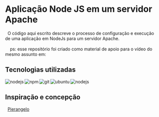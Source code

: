 # Aplicação Node JS em um servidor Apache
  
  &nbsp; O código aqui escrito descreve o processo de configuração e execução de uma aplicação em NodeJs para um servidor Apache. 
  <br>
   <br>
  &nbsp; &nbsp; ps: esse repositório foi criado como material de apoio para o vídeo do mesmo assunto em: 
## Tecnologias utilizadas

<img align="left" alt="nodejs" src="https://img.shields.io/badge/node.js%20-%2343853D.svg?&style=for-the-badge&logo=node.js&logoColor=white" />

<img align="left" alt="npm" src="https://img.shields.io/badge/npm-CB3837?style=for-the-badge&logo=npm&logoColor=white" />

<img align="left" alt="git" src="https://img.shields.io/badge/Git-F05032?style=for-the-badge&logo=git&logoColor=white" />

<img align="left" alt="ubuntu" src="https://img.shields.io/badge/Node.js-339933?style=for-the-badge&logo=nodedotjs&logoColor=white" />

<img align="left" alt="nodejs" src="https://img.shields.io/badge/Ubuntu-E95420?style=for-the-badge&logo=ubuntu&logoColor=white">
<br>

## Inspiração e concepção

&nbsp; <a href="https://github.com/pierangelo1982">Pierangelo</a>
